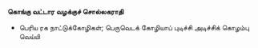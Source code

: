 **கொங்கு வட்டார வழக்குச் சொல்லகராதி**
- பெரிய ரக நாட்டுக்கோழிகள்; பெருவெடக் கோழியாப் புடிச்சி அடிச்சிக் கொழம்பு வெய்யி

